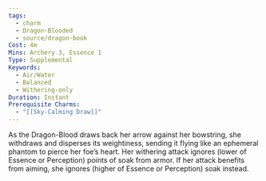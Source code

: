 ```yaml
---
tags:
  - charm
  - Dragon-Blooded
  - source/dragon-book
Cost: 4m
Mins: Archery 3, Essence 1
Type: Supplemental
Keywords:
  - Air/Water
  - Balanced
  - Withering-only
Duration: Instant
Prerequisite Charms:
  - "[[Sky-Calming Draw]]"
---
```

As the Dragon-Blood draws back her arrow against her bowstring, she withdraws and disperses its weightiness, sending it flying like an ephemeral phantom to pierce her foe’s heart. Her withering attack ignores (lower of Essence or Perception) points of soak from armor. If her attack benefits from aiming, she ignores (higher of Essence or Perception) soak instead.